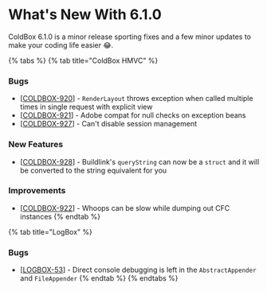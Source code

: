 # What's New With 6.1.0

ColdBox 6.1.0 is a minor release sporting fixes and a few minor updates to make your coding life easier 😂.

{% tabs %}
{% tab title="ColdBox HMVC" %}
### Bugs

* \[[COLDBOX-920](https://ortussolutions.atlassian.net/browse/COLDBOX-920)\] - `RenderLayout` throws exception when called multiple times in single request with explicit view
* \[[COLDBOX-921](https://ortussolutions.atlassian.net/browse/COLDBOX-921)\] - Adobe compat for null checks on exception beans
* \[[COLDBOX-927](https://ortussolutions.atlassian.net/browse/COLDBOX-927)\] - Can't disable session management

### New Features

* \[[COLDBOX-928](https://ortussolutions.atlassian.net/browse/COLDBOX-928)\] - Buildlink's `queryString` can now be a `struct` and it will be converted to the string equivalent for you

### Improvements

* \[[COLDBOX-922](https://ortussolutions.atlassian.net/browse/COLDBOX-922)\] - Whoops can be slow while dumping out CFC instances
{% endtab %}

{% tab title="LogBox" %}
### Bugs

* \[[LOGBOX-53](https://ortussolutions.atlassian.net/browse/LOGBOX-53)\] - Direct console debugging is left in the `AbstractAppender` and `FileAppender`
{% endtab %}
{% endtabs %}

